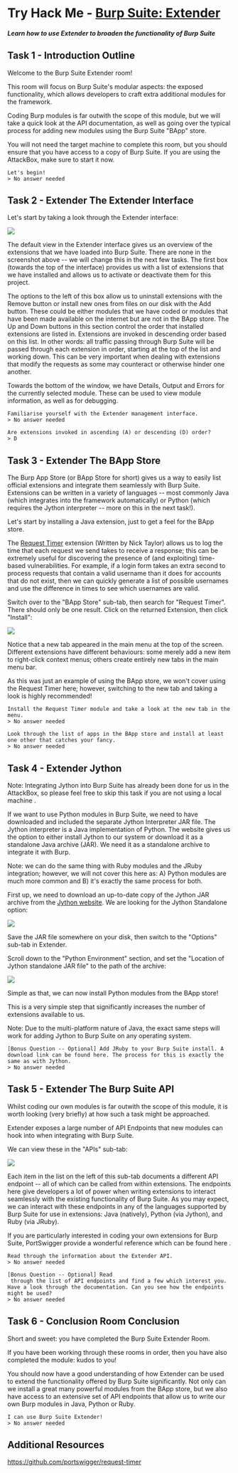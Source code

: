 # Try Hack Me - [Burp Suite: Extender](https://tryhackme.com/jr/burpsuiteextender)
##### Learn how to use Extender to broaden the functionality of Burp Suite

## Task 1 - Introduction Outline

Welcome to the Burp Suite Extender room!

This room will focus on Burp Suite's modular aspects: the exposed functionality, which allows developers to craft extra additional modules for the framework.

Coding Burp modules is far outwith the scope of this module, but we will take a quick look at the API documentation, as well as going over the typical process for adding new modules using the Burp Suite "BApp" store.

You will not need the target machine to complete this room, but you should ensure that you have access to a copy of Burp Suite. If you are using the AttackBox, make sure to start it now.
```
Let's begin!
> No answer needed
```

## Task 2 - Extender The Extender Interface

Let's start by taking a look through the Extender interface:

![](images/2209ba3b83c43b82b7cbc0c2883386fe.png)

The default view in the Extender interface gives us an overview of the extensions that we have loaded into Burp Suite. There are none in the screenshot above -- we will change this in the next few tasks. The first box (towards the top of the interface) provides us with a list of extensions that we have installed and allows us to activate or deactivate them for this project.

The options to the left of this box allow us to uninstall extensions with the Remove button or install new ones from files on our disk with the Add button. These could be either modules that we have coded or modules that have been made available on the internet but are not in the BApp store. The Up and Down buttons in this section control the order that installed extensions are listed in. Extensions are invoked in descending order based on this list. In other words: all traffic passing through Burp Suite will be passed through each extension in order, starting at the top of the list and working down. This can be very important when dealing with extensions that modify the requests as some may counteract or otherwise hinder one another.

Towards the bottom of the window, we have Details, Output and Errors for the currently selected module. These can be used to view module information, as well as for debugging.
```
Familiarise yourself with the Extender management interface.
> No answer needed
```

```
Are extensions invoked in ascending (A) or descending (D) order?
> D
```

## Task 3 - Extender The BApp Store

The Burp App Store (or BApp Store for short) gives us a way to easily list official extensions and integrate them seamlessly with Burp Suite. Extensions can be written in a variety of languages -- most commonly Java (which integrates into the framework automatically) or Python (which requires the Jython interpreter -- more on this in the next task!).

Let's start by installing a Java extension, just to get a feel for the BApp store.

The [Request Timer](https://github.com/portswigger/request-timer) extension (Written by Nick Taylor) allows us to log the time that each request we send takes to receive a response; this can be extremely useful for discovering the presence of (and exploiting) time-based vulnerabilities. For example, if a login form takes an extra second to process requests that contain a valid username than it does for accounts that do not exist, then we can quickly generate a list of possible usernames and use the difference in times to see which usernames are valid.

Switch over to the "BApp Store" sub-tab, then search for "Request Timer". There should only be one result. Click on the returned Extension, then click "Install":

![](images/7a9077f19a68a81647874639a6afaeb4.gif)

Notice that a new tab appeared in the main menu at the top of the screen. Different extensions have different behaviours: some merely add a new item to right-click context menus; others create entirely new tabs in the main menu bar.

As this was just an example of using the BApp store, we won't cover using the Request Timer here; however, switching to the new tab and taking a look is highly recommended!
```
Install the Request Timer module and take a look at the new tab in the menu.
> No answer needed
```

```
Look through the list of apps in the BApp store and install at least one other that catches your fancy.
> No answer needed
```

## Task 4 - Extender Jython

Note: Integrating Jython into Burp Suite has already been done for us in the AttackBox, so please feel free to skip this task if you are not using a local machine .

If we want to use Python modules in Burp Suite, we need to have downloaded and included the separate Jython Interpreter JAR file. The Jython interpreter is a Java implementation of Python. The website gives us the option to either install Jython to our system or download it as a standalone Java archive (JAR). We need it as a standalone archive to integrate it with Burp.

Note: we can do the same thing with Ruby modules and the JRuby integration; however, we will not cover this here as: A) Python modules are much more common and B) it's exactly the same process for both.

First up, we need to download an up-to-date copy of the Jython JAR archive from the [Jython website](https://www.jython.org/download). We are looking for the Jython Standalone option:

![](images/90bdfdaaf37cd1902bafc5620724a895.png)

Save the JAR file somewhere on your disk, then switch to the "Options" sub-tab in Extender.

Scroll down to the "Python Environment" section, and set the "Location of Jython standalone JAR file" to the path of the archive:

![](images/e205758f48300e42913d4e648a71c6d1.png)

Simple as that, we can now install Python modules from the BApp store!

This is a very simple step that significantly increases the number of extensions available to us.

Note: Due to the multi-platform nature of Java, the exact same steps will work for adding Jython to Burp Suite on any operating system.
```
[Bonus Question -- Optional] Add JRuby to your Burp Suite install. A download link can be found here. The process for this is exactly the same as with Jython.
> No answer needed
```

## Task 5 - Extender The Burp Suite API

Whilst coding our own modules is far outwith the scope of this module, it is worth looking (very briefly) at how such a task might be approached.

Extender exposes a large number of API Endpoints that new modules can hook into when integrating with Burp Suite.

We can view these in the "APIs" sub-tab:

![](images/b34067667b533a26fdc4fe2e5bf9c012.png)

Each item in the list on the left of this sub-tab documents a different API endpoint -- all of which can be called from within extensions. The endpoints here give developers a lot of power when writing extensions to interact seamlessly with the existing functionality of Burp Suite. As you may expect, we can interact with these endpoints in any of the languages supported by Burp Suite for use in extensions: Java (natively), Python (via Jython), and Ruby (via JRuby).

If you are particularly interested in coding your own extensions for Burp Suite, PortSwigger provide a wonderful reference which can be found here .
```
Read through the information about the Extender API.
> No answer needed
```

```
[Bonus Question -- Optional] Read
 through the list of API endpoints and find a few which interest you. 
Have a look through the documentation. Can you see how the endpoints 
might be used?
> No answer needed
```

## Task 6 - Conclusion Room Conclusion

Short and sweet: you have completed the Burp Suite Extender Room.

If you have been working through these rooms in order, then you have also completed the module: kudos to you!

You should now have a good understanding of how Extender can be used to extend the functionality offered by Burp Suite significantly. Not only can we install a great many powerful modules from the BApp store, but we also have access to an extensive set of API endpoints that allow us to write our own Burp modules in Java, Python or Ruby.
```
I can use Burp Suite Extender!
> No answer needed
```

## Additional Resources
https://github.com/portswigger/request-timer